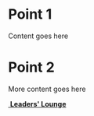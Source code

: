 # Point 1
Content goes here

# Point 2
More content goes here

<!--End of Markdown Content-->

<!--Bottom Page Nav Buttons-->
<a class="btn btn-default btn-sm" href="/leaders" role="button"><i class="fa fa-arrow-left"></i>&nbsp;<b>Leaders' Lounge</b></a>
